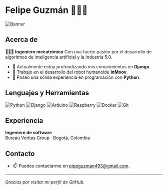# Felipe Guzmán 👷🏻‍♂️


![Banner](https://github.com/Gpipe10/Gpipe10/blob/main/banner.gif)

## Acerca de

👨🏻‍💻 **Ingeniero mecatrónico** 
Con una fuerte pasión por el desarrollo de algoritmos de inteligencia artificial y la industria 5.0.

- 🌱 Actualmente estoy profundizando mis conocimientos en **Django**.
- 🤖 Trabajo en el desarrollo del robot humanoide **InMoov**.
- 🐍 Poseo una sólida experiencia en programación con **Python**.

## Lenguajes y Herramientas

![Python](https://img.shields.io/badge/Python-3776AB?style=for-the-badge&logo=python&logoColor=white)
![Django](https://img.shields.io/badge/Django-092E20?style=for-the-badge&logo=django&logoColor=white)
![Arduino](https://img.shields.io/badge/Arduino-00979D?style=for-the-badge&logo=arduino&logoColor=white)
![Raspberry](https://img.shields.io/badge/Raspberry%20Pi-A22846?style=for-the-badge&logo=raspberry-pi&logoColor=white)
![Docker](https://img.shields.io/badge/Docker-2496ED?style=for-the-badge&logo=docker&logoColor=white)
![Git](https://img.shields.io/badge/Git-F05032?style=for-the-badge&logo=git&logoColor=white)

## Experiencia

**Ingeniero de software**  
Bureau Veritas Group · Bogotá, Colombia

## Contacto

- 📫 Puedes contactarme en [pipeguzman493@gmail.com](mailto:pipeguzman493@gmail.com).

---

*Gracias por visitar mi perfil de GitHub.*
